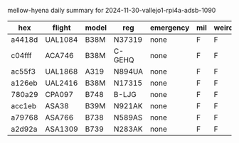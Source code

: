 mellow-hyena daily summary for 2024-11-30-vallejo1-rpi4a-adsb-1090

|hex|flight|model|reg|emergency|mil|weirdo|
|--|--|--|--|--|--|--|
|a4418d|UAL1084|B38M|N37319|none|F|F|
|c04fff|ACA746|B38M|C-GEHQ|none|F|F|
|ac55f3|UAL1868|A319|N894UA|none|F|F|
|a126eb|UAL2416|B38M|N17315|none|F|F|
|780a29|CPA097|B748|B-LJG|none|F|F|
|acc1eb|ASA38|B39M|N921AK|none|F|F|
|a79768|ASA766|B738|N589AS|none|F|F|
|a2d92a|ASA1309|B739|N283AK|none|F|F|
